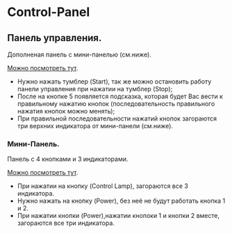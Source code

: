 # Control-Panel
## Панель управления.
Дополненая панель с мини-панелью (см.ниже).

[Можно посмотреть тут](https://ramimink73.github.io/Control-Panel/).

- Нужно нажать тумблер (Start), так же можно остановить работу панели управления при нажатии на тумблер (Stop);
- После на кнопке 5 появляется подсказка, которая будет Вас вести к правильному нажатию кнопок (последовательность правильного нажатия кнопок можно менять);
- При правильной последовательности нажатий кнопок загораются три верхних индикатора от мини-панели (см.ниже).

### Мини-Панель.

Панель с 4 кнопками и 3 индикаторами.

[Можно посмотреть тут](https://ramimink73.github.io/Mini-Panel/).

- При нажатии на кнопку (Control Lamp), загораются все 3 индикатора.
- Нужно нажать на кнопку (Power), без неё не будут работать кнопка 1 и 2.
- При нажатии кнопки (Power),нажатии кнопоки 1 и кнопки 2 вместе, загораются все три индикатора.
